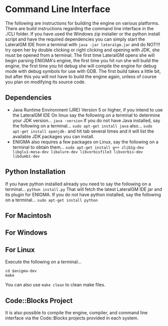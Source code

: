 Command Line Interface
=======================
The following are instructions for building the engine on various platforms. There are build instructions regarding the command line interface in the ./CLI folder. If you have used the Windows zip installer or the python install script and have the required dependencies you can simply start the LateralGM IDE from a terminal with `java -jar lateralgm.jar` and do NOT!!! try open her by double clicking or right clicking and opening with JDK, she must be opened from a terminal. The first time LateralGM opens she will begin parsing ENIGMA's engine, the first time you hit run she will build the engine, the first time you hit debug she will compile the engine for debug mode with debug symbols for use with GDB. The first build takes a little bit, but after this you will not have to build the engine again, unless of course you plan on modifying its source code.

Dependencies
-----------------------
- Java Runtime Environment (JRE) Version 5 or higher, if you intend to use the LateralGM IDE
On linux say the following on a terminal to determine your JDK version...
`java -version`
If you do not have Java installed, say the following on a terminal...
`sudo apt-get install java`
also...
`sudo apt-get install openjdk-`
and hit tab several times and it will list the available JDK packages you can install.
- ENIGMA also requires a few packages on Linux, say the following on a terminal to obtain them...
 `sudo apt-get install g++ zlib1g-dev libglu1-mesa-dev libalure-dev libvorbisfile3 libvorbis-dev libdumb1-dev`

Python Installation
-----------------------
If you have python installed already you need to say the following on a terminal...
`python install.py`
That will fetch the latest LateralGM IDE jar and its plugin for ENIGMA. If you do not have python installed, say the following on a terminal...
`sudo apt-get install python`

For Macintosh
-----------------------

For Windows
-----------------------

For Linux
-----------------------
Execute the following on a terminal...
```
cd $enigma-dev
make
```
You can also use `make clean` to clean make files.

Code::Blocks Project 
-----------------------
It is also possible to compile the engine, compiler, and command line interface via the Code::Blocks projects provided in each system.
